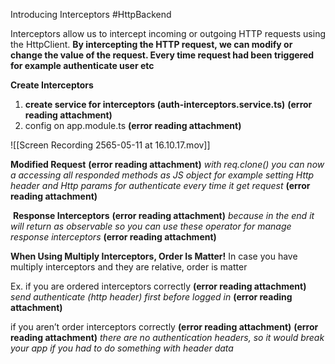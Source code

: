 Introducing Interceptors
#HttpBackend 

Interceptors allow us to intercept incoming or outgoing HTTP requests using the HttpClient. **By intercepting the HTTP request, we can modify or change the value of the request. Every time request had been triggered**
**for example authenticate user etc**

**Create Interceptors**
1. **create service for interceptors (auth-interceptors.service.ts)**
 **(error reading attachment)**
2. config on app.module.ts
 **(error reading attachment)**

![[Screen Recording 2565-05-11 at 16.10.17.mov]]

**Modified Request**
 **(error reading attachment)**
*with req.clone() you can now a accessing all responded methods as JS object*
*for example setting Http header and Http params for authenticate every time it get request*
 **(error reading attachment)**

 **Response Interceptors**
 **(error reading attachment)**
*because in the end it will return as observable so you can use these operator for manage response interceptors*
 **(error reading attachment)**

**When Using Multiply Interceptors, Order Is Matter!**
In case you have multiply interceptors and they are relative, order is matter

Ex. if you are ordered interceptors correctly
 **(error reading attachment)**
*send authenticate (http header) first before logged in*
 **(error reading attachment)**

if you aren’t order interceptors correctly
 **(error reading attachment)**
 **(error reading attachment)**
*there are no authentication headers, so it would break your app if you had to do something with header data*